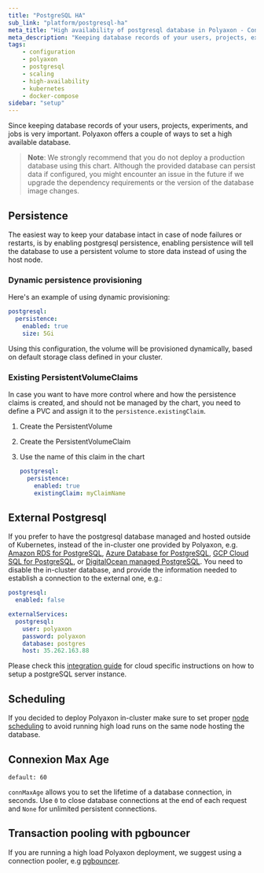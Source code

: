 ```yaml
---
title: "PostgreSQL HA"
sub_link: "platform/postgresql-ha"
meta_title: "High availability of postgresql database in Polyaxon - Configuration"
meta_description: "Keeping database records of your users, projects, experiments, and jobs is very important. Polyaxon offers a couple of ways to set a high available database."
tags:
    - configuration
    - polyaxon
    - postgresql
    - scaling
    - high-availability
    - kubernetes
    - docker-compose
sidebar: "setup"
---
```


Since keeping database records of your users, projects, experiments, and jobs is very important.
Polyaxon offers a couple of ways to set a high available database.

> **Note**: We strongly recommend that you do not deploy a production database using this chart. Although the provided database can persist data if configured, 
 you might encounter an issue in the future if we upgrade the dependency requirements or the version of the database image changes.

## Persistence

The easiest way to keep your database intact in case of node failures or restarts,
is by enabling postgresql persistence, enabling persistence will tell the database to use
a persistent volume to store data instead of using the host node.

### Dynamic persistence provisioning

Here's an example of using dynamic provisioning:

```yaml
postgresql:
  persistence:
    enabled: true
    size: 5Gi
```

Using this configuration, the volume will be provisioned dynamically,
based on default storage class defined in your cluster.

### Existing PersistentVolumeClaims

In case you want to have more control where and how the persistence claims is created,
and should not be managed by the chart,
you need to define a PVC and assign it to the `persistence.existingClaim`.

 1. Create the PersistentVolume
 2. Create the PersistentVolumeClaim
 3. Use the name of this claim in the chart

    ```yaml
    postgresql:
      persistence:
        enabled: true
        existingClaim: myClaimName
    ```

## External Postgresql

If you prefer to have the postgresql database managed and hosted outside of Kubernetes,
instead of the in-cluster one provided by Polyaxon, e.g.
[Amazon RDS for PostgreSQL](https://aws.amazon.com/rds/postgresql/),
[Azure Database for PostgreSQL](https://azure.microsoft.com/en-us/services/postgresql/),
[GCP Cloud SQL for PostgreSQL](https://cloud.google.com/sql/docs/postgres/),
or [DigitalOcean managed PostgreSQL](https://www.digitalocean.com/products/managed-databases/).
You need to disable the in-cluster database, and provide the information needed to establish a connection to the external one, e.g.:


```yaml
postgresql:
  enabled: false

externalServices:
  postgresql:
    user: polyaxon
    password: polyaxon
    database: postgres
    host: 35.262.163.88
```

Please check this [integration guide](/integrations/database/) for cloud specific instructions on how to setup a postgreSQL server instance.


## Scheduling

If you decided to deploy Polyaxon in-cluster make sure to set proper [node scheduling](/configuration/custom-node-scheduling/)
to avoid running high load runs on the same node hosting the database.


## Connexion Max Age

`default: 60`

`connMaxAge` allows you to set the lifetime of a database connection, in seconds.
Use `0` to close database connections at the end of each request and `None` for unlimited persistent connections.

## Transaction pooling with pgbouncer

If you are running a high load Polyaxon deployment, we suggest using a connection pooler, e.g [pgbouncer](https://pgbouncer.github.io/).
